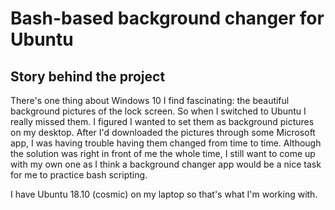 # Bash-based background changer for Ubuntu

## Story behind the project

There's one thing about Windows 10 I find fascinating: the beautiful background pictures of the lock screen. So when I switched to Ubuntu I really missed them. I figured I wanted to set them as background pictures on my desktop. After I'd downloaded the pictures through some Microsoft app, I was having trouble having them changed from time to time. Although the solution was right in front of me the whole time, I still want to come up with my own one as I think a background changer app would be a nice task for me to practice bash scripting.

I have Ubuntu 18.10 (cosmic) on my laptop so that's what I'm working with.
